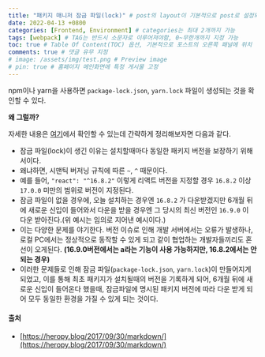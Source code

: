 ```yaml
---
title: "패키지 매니저 잠금 파일(lock)" # post의 layout이 기본적으로 post로 설정되어있어서 Front Matter에 따로 layout변수를 만들어 주지 않아도 됨
date: 2022-04-13 +0800
categories: [Frontend, Environment] # categories는 최대 2개까지 가능
tags: [webpack] # TAG는 반드시 소문자로 이루어져야함, 0~무한개까지 지정 가능
toc: true # Table Of Content(TOC) 옵션, 기본적으로 포스트의 오른쪽 패널에 위치
comments: true # 댓글 유무 지정
# image: /assets/img/test.png # Preview image
# pin: true # 홈페이지 메인화면에 특정 게시물 고정
---
```


npm이나 yarn을 사용하면 `package-lock.json`, `yarn.lock` 파일이 생성되는 것을 확인할 수 있다.

<b>왜 그럴까?</b>

자세한 내용은 [여기](https://www.daleseo.com/js-package-locks/)에서 확인할 수 있는데 간략하게 정리해보자면 다음과 같다.

- 잠금 파일(lock)이 생긴 이유는 설치할때마다 동일한 패키지 버전을 보장하기 위해서이다.
- 왜냐하면, 시맨틱 버저닝 규칙에 따른 `~`, `^` 때문이다.
- 예를 들어, `"react": "^16.8.2"` 이렇게 리액트 버전을 지정할 경우 `16.8.2` 이상 `17.0.0` 미만의 범위로 버전이 지정된다.
- 잠금 파일이 없을 경우에, 오늘 설치하는 경우엔 `16.8.2` 가 다운받겠지만 6개월 뒤에 새로운 신입이 들어와서 다운을 받을 경우엔 그 당시의 최신 버전인 `16.9.0` 이 다운 받아진다.(위 예시는 임의로 지어낸 예시이다.)
- 이는 다양한 문제를 야기한다. 버전 이슈로 인해 개발 서버에서는 오류가 발생하나, 로컬 PC에서는 정상적으로 동작할 수 있게 되고 같이 협업하는 개발자들끼리도 혼선이 오게된다. <b>(16.9.0버전에서는 a라는 기능이 사용 가능하지만, 16.8.2에서는 안되는 경우)</b>
- 이러한 문제들로 인해 잠금 파일(`package-lock.json`, `yarn.lock`)이 만들어지게 되었고, 이를 통해 최초 패키지가 설치될때의 버전을 기록하게 되어, 6개월 뒤에 새로운 신입이 들어온다 했을때, 잠금파일에 명시된 패키지 버전에 따라 다운 받게 되어 모두 동일한 환경을 가질 수 있게 되는 것이다.


#### 출처
- [https://heropy.blog/2017/09/30/markdown/](https://heropy.blog/2017/09/30/markdown/)
